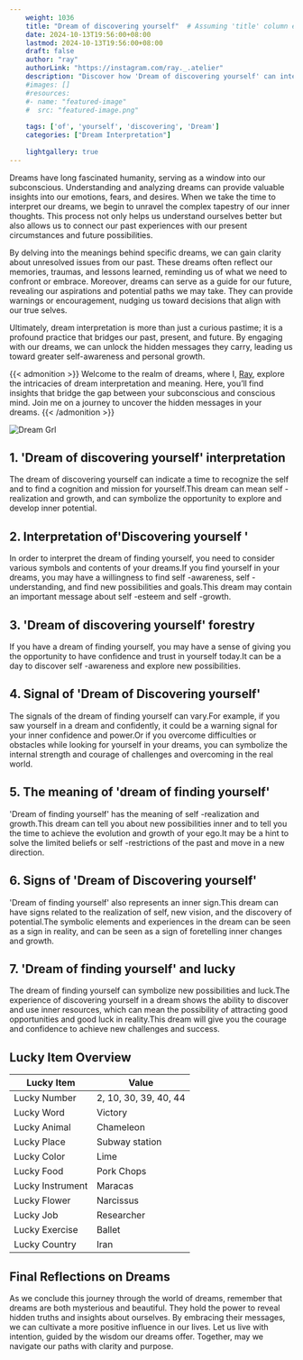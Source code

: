 ```yaml
---
    weight: 1036
    title: "Dream of discovering yourself"  # Assuming 'title' column exists
    date: 2024-10-13T19:56:00+08:00
    lastmod: 2024-10-13T19:56:00+08:00
    draft: false
    author: "ray"
    authorLink: "https://instagram.com/ray._.atelier"
    description: "Discover how 'Dream of discovering yourself' can interpret your future and uncover its significant meanings in your life."
    #images: []
    #resources:
    #- name: "featured-image"
    #  src: "featured-image.png"
    
    tags: ['of', 'yourself', 'discovering', 'Dream']
    categories: ["Dream Interpretation"]
    
    lightgallery: true
---
```

    
Dreams have long fascinated humanity, serving as a window into our subconscious. Understanding and analyzing dreams can provide valuable insights into our emotions, fears, and desires. When we take the time to interpret our dreams, we begin to unravel the complex tapestry of our inner thoughts. This process not only helps us understand ourselves better but also allows us to connect our past experiences with our present circumstances and future possibilities.

By delving into the meanings behind specific dreams, we can gain clarity about unresolved issues from our past. These dreams often reflect our memories, traumas, and lessons learned, reminding us of what we need to confront or embrace. Moreover, dreams can serve as a guide for our future, revealing our aspirations and potential paths we may take. They can provide warnings or encouragement, nudging us toward decisions that align with our true selves.

Ultimately, dream interpretation is more than just a curious pastime; it is a profound practice that bridges our past, present, and future. By engaging with our dreams, we can unlock the hidden messages they carry, leading us toward greater self-awareness and personal growth.

{{< admonition >}}
Welcome to the realm of dreams, where I, [Ray](https://instagram.com/ray._.atelier), explore the intricacies of dream interpretation and meaning. Here, you’ll find insights that bridge the gap between your subconscious and conscious mind. Join me on a journey to uncover the hidden messages in your dreams.
{{< /admonition >}}

![Dream Grl](https://cdn.pixabay.com/photo/2017/11/02/03/35/gothic-2910057_1280.jpg "Dream Grl")

## 1. 'Dream of discovering yourself' interpretation
The dream of discovering yourself can indicate a time to recognize the self and to find a cognition and mission for yourself.This dream can mean self -realization and growth, and can symbolize the opportunity to explore and develop inner potential.

## 2. Interpretation of'Discovering yourself '
In order to interpret the dream of finding yourself, you need to consider various symbols and contents of your dreams.If you find yourself in your dreams, you may have a willingness to find self -awareness, self -understanding, and find new possibilities and goals.This dream may contain an important message about self -esteem and self -growth.

## 3. 'Dream of discovering yourself' forestry
If you have a dream of finding yourself, you may have a sense of giving you the opportunity to have confidence and trust in yourself today.It can be a day to discover self -awareness and explore new possibilities.

## 4. Signal of 'Dream of Discovering yourself'
The signals of the dream of finding yourself can vary.For example, if you saw yourself in a dream and confidently, it could be a warning signal for your inner confidence and power.Or if you overcome difficulties or obstacles while looking for yourself in your dreams, you can symbolize the internal strength and courage of challenges and overcoming in the real world.

## 5. The meaning of 'dream of finding yourself'
'Dream of finding yourself' has the meaning of self -realization and growth.This dream can tell you about new possibilities inner and to tell you the time to achieve the evolution and growth of your ego.It may be a hint to solve the limited beliefs or self -restrictions of the past and move in a new direction.

## 6. Signs of 'Dream of Discovering yourself'
'Dream of finding yourself' also represents an inner sign.This dream can have signs related to the realization of self, new vision, and the discovery of potential.The symbolic elements and experiences in the dream can be seen as a sign in reality, and can be seen as a sign of foretelling inner changes and growth.

## 7. 'Dream of finding yourself' and lucky
The dream of finding yourself can symbolize new possibilities and luck.The experience of discovering yourself in a dream shows the ability to discover and use inner resources, which can mean the possibility of attracting good opportunities and good luck in reality.This dream will give you the courage and confidence to achieve new challenges and success.

## Lucky Item Overview
| Lucky Item          | Value              |
|---------------|--------------------|
| Lucky Number        | 2, 10, 30, 39, 40, 44  |
| Lucky Word          | Victory |
| Lucky Animal        | Chameleon |
| Lucky Place         | Subway station     |
| Lucky Color         | Lime     |
| Lucky Food          | Pork Chops      |
| Lucky Instrument    | Maracas |
| Lucky Flower        | Narcissus    |
| Lucky Job           | Researcher       |
| Lucky Exercise      | Ballet  |
| Lucky Country       | Iran    |


##  Final Reflections on Dreams

As we conclude this journey through the world of dreams, remember that dreams are both mysterious and beautiful. They hold the power to reveal hidden truths and insights about ourselves. By embracing their messages, we can cultivate a more positive influence in our lives. Let us live with intention, guided by the wisdom our dreams offer. Together, may we navigate our paths with clarity and purpose.
